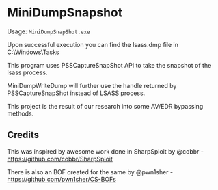 # MiniDumpSnapshot


Usage: ```MiniDumpSnapShot.exe```

Upon successful execution you can find the lsass.dmp file in C:\Windows\Tasks

This program uses PSSCaptureSnapShot API to take the snapshot of the lsass process.

MiniDumpWriteDump will further use the handle returned by PSSCaptureSnapShot instead of LSASS process.

This project is the result of our research into some AV/EDR bypassing methods.

## Credits
This was inspired by awesome work done in SharpSploit by @cobbr - https://github.com/cobbr/SharpSploit

There is also an BOF created for the same by @pwn1sher - https://github.com/pwn1sher/CS-BOFs



